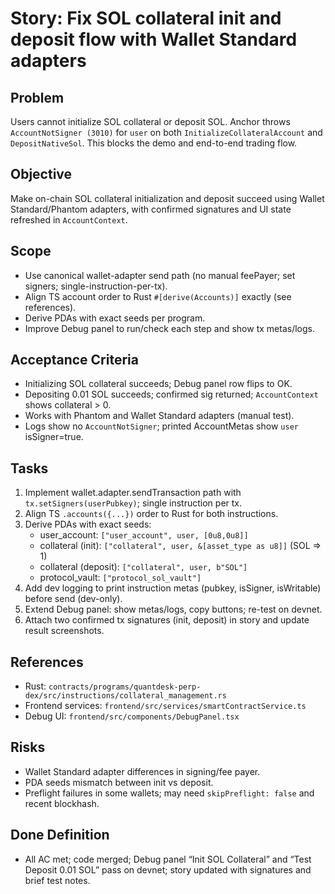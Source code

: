 # Story: Fix SOL collateral init and deposit flow with Wallet Standard adapters

## Problem
Users cannot initialize SOL collateral or deposit SOL. Anchor throws `AccountNotSigner (3010)` for `user` on both `InitializeCollateralAccount` and `DepositNativeSol`. This blocks the demo and end-to-end trading flow.

## Objective
Make on-chain SOL collateral initialization and deposit succeed using Wallet Standard/Phantom adapters, with confirmed signatures and UI state refreshed in `AccountContext`.

## Scope
- Use canonical wallet-adapter send path (no manual feePayer; set signers; single-instruction-per-tx).
- Align TS account order to Rust `#[derive(Accounts)]` exactly (see references).
- Derive PDAs with exact seeds per program.
- Improve Debug panel to run/check each step and show tx metas/logs.

## Acceptance Criteria
- Initializing SOL collateral succeeds; Debug panel row flips to OK.
- Depositing 0.01 SOL succeeds; confirmed sig returned; `AccountContext` shows collateral > 0.
- Works with Phantom and Wallet Standard adapters (manual test).
- Logs show no `AccountNotSigner`; printed AccountMetas show `user` isSigner=true.

## Tasks
1. Implement wallet.adapter.sendTransaction path with `tx.setSigners(userPubkey)`; single instruction per tx.
2. Align TS `.accounts({...})` order to Rust for both instructions.
3. Derive PDAs with exact seeds:
   - user_account: `["user_account", user, [0u8,0u8]]`
   - collateral (init): `["collateral", user, &[asset_type as u8]]` (SOL => 1)
   - collateral (deposit): `["collateral", user, b"SOL"]`
   - protocol_vault: `["protocol_sol_vault"]`
4. Add dev logging to print instruction metas (pubkey, isSigner, isWritable) before send (dev-only).
5. Extend Debug panel: show metas/logs, copy buttons; re-test on devnet.
6. Attach two confirmed tx signatures (init, deposit) in story and update result screenshots.

## References
- Rust: `contracts/programs/quantdesk-perp-dex/src/instructions/collateral_management.rs`
- Frontend services: `frontend/src/services/smartContractService.ts`
- Debug UI: `frontend/src/components/DebugPanel.tsx`

## Risks
- Wallet Standard adapter differences in signing/fee payer.
- PDA seeds mismatch between init vs deposit.
- Preflight failures in some wallets; may need `skipPreflight: false` and recent blockhash.

## Done Definition
- All AC met; code merged; Debug panel “Init SOL Collateral” and “Test Deposit 0.01 SOL” pass on devnet; story updated with signatures and brief test notes.


